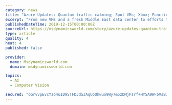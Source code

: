 ```yaml
---
category: news
title: "Azure Updates: Quantum traffic calming; Spot VMs; Xbox; Functions; Video Indexer and Computer Vision"
excerpt: "From new VMs and a fresh Middle East data center to efforts to tackle traffic, upgrade Functions and stream Xbox games through the cloud, Microsoft rounded out another busy week of announcements. Back in early November, Microsoft announced Microsoft ..."
publishedDateTime: 2019-12-15T00:00:00Z
sourceUrl: https://msdynamicsworld.com/story/azure-updates-quantum-traffic-calming-spot-vms-xbox-functions-video-indexer-and-computer
type: article
quality: 4
heat: 4
published: false

provider:
  name: Msdynamicsworld.com
  domain: msdynamicsworld.com

topics:
  - AI
  - Computer Vision

secured: "oGrvvpEvcYzo4uID9STFDJdSJAqUoQhwuo9Wy7m5zDMjPsrf+HYSA9WFbVsB36jMYqBUNbxkJuEYsnxl53A7SbHR2W/G1lE27VnI/hoSZEFZmzgiBHKnVHN9nf1DATPApJwjY+f+TlArkGHn5mjEmN7iCi4NX9TyfQa1qAHxXg9287zKue1qWJIc1Bh4hQslPJWL1t8XubjJUre51xLld1FTdwpLwfB+oQliDAaiAvzpUWk7MCarmZVBYC+ndLeqLTn0s8eCL0qbnLbMLddi4g==;+UdzeaCkV+yeGBSlZHxFtA=="
---
```


